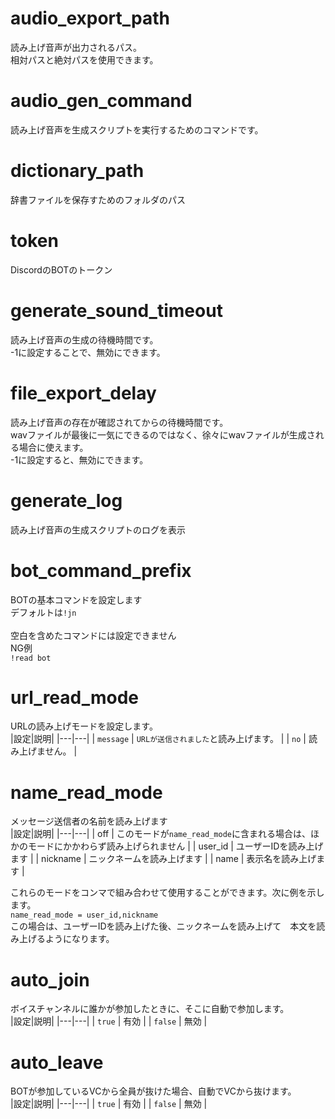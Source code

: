 # audio_export_path
読み上げ音声が出力されるパス。<br>
相対パスと絶対パスを使用できます。<br>

# audio_gen_command
読み上げ音声を生成スクリプトを実行するためのコマンドです。<br>

# dictionary_path
辞書ファイルを保存すためのフォルダのパス<br>

# token
DiscordのBOTのトークン<br>

# generate_sound_timeout
読み上げ音声の生成の待機時間です。<br>
-1に設定することで、無効にできます。

# file_export_delay
読み上げ音声の存在が確認されてからの待機時間です。<br>
wavファイルが最後に一気にできるのではなく、徐々にwavファイルが生成される場合に使えます。<br>
-1に設定すると、無効にできます。<br>

# generate_log
読み上げ音声の生成スクリプトのログを表示<br>

# bot_command_prefix
BOTの基本コマンドを設定します<br>
デフォルトは`!jn`<br>
<br>
空白を含めたコマンドには設定できません<br>
NG例<br>
`!read bot`<br>

# url_read_mode
URLの読み上げモードを設定します。<br>
|設定|説明|
|---|---|
| `message` | `URLが送信されました`と読み上げます。 |
| `no` | 読み上げません。 |

# name_read_mode
メッセージ送信者の名前を読み上げます<br>
|設定|説明|
|---|---|
| off | このモードが`name_read_mode`に含まれる場合は、ほかのモードにかかわらず読み上げられません |
| user_id | ユーザーIDを読み上げます | 
| nickname | ニックネームを読み上げます |
| name | 表示名を読み上げます |

これらのモードをコンマで組み合わせて使用することができます。次に例を示します。<br>
`name_read_mode = user_id,nickname`<br>
この場合は、ユーザーIDを読み上げた後、ニックネームを読み上げて　本文を読み上げるようになります。<br>

# auto_join
ボイスチャンネルに誰かが参加したときに、そこに自動で参加します。<br>
|設定|説明|
|---|---|
| `true` | 有効 |
| `false` | 無効 |

# auto_leave
BOTが参加しているVCから全員が抜けた場合、自動でVCから抜けます。<br>
|設定|説明|
|---|---|
| `true` | 有効 |
| `false` | 無効 |

